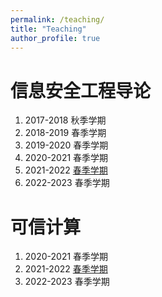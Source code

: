 ```yaml
---
permalink: /teaching/
title: "Teaching"
author_profile: true
---
```


信息安全工程导论
======
1. 2017-2018 秋季学期 
1. 2018-2019 春季学期 
1. 2019-2020 春季学期 
1. 2020-2021 春季学期  
1. 2021-2022 [春季学期](https://scs.ucas.ac.cn/index.php/zh-cn/jyjx/jwgl/fwzn/943-2021-2022) 
1. 2022-2023 春季学期 


可信计算
======
1. 2020-2021 春季学期  
1. 2021-2022 [春季学期](https://scs.ucas.ac.cn/index.php/zh-cn/jyjx/jwgl/fwzn/943-2021-2022) 
1. 2022-2023 春季学期 